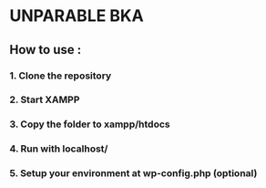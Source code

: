 # UNPARABLE BKA
## How to use :
### 1. Clone the repository
### 2. Start XAMPP
### 3. Copy the folder to xampp/htdocs
### 4. Run with localhost/<your local repository name>
### 5. Setup your environment at wp-config.php (optional)

